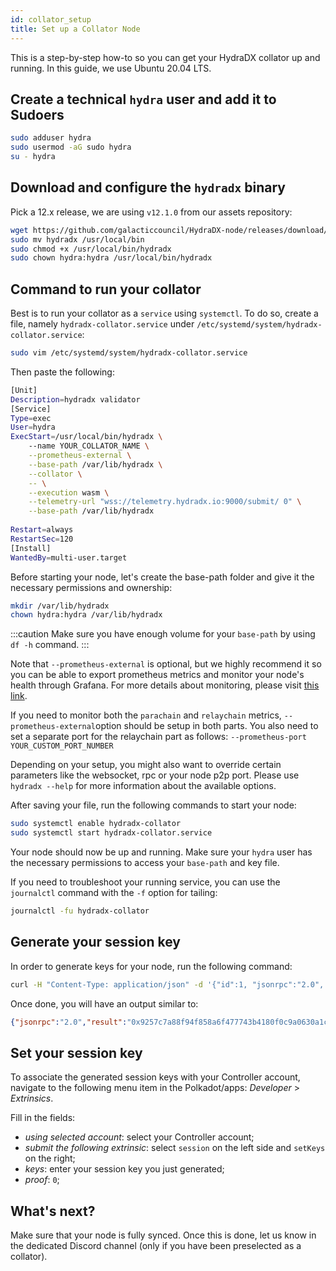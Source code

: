 ```yaml
---
id: collator_setup
title: Set up a Collator Node
---
```


This is a step-by-step how-to so you can get your HydraDX collator up and running. In this guide, we use Ubuntu 20.04 LTS.

## Create a technical `hydra` user and add it to Sudoers

```bash
sudo adduser hydra
sudo usermod -aG sudo hydra
su - hydra
```

## Download and configure the `hydradx` binary

Pick a 12.x release, we are using `v12.1.0` from our assets repository:

```bash
wget https://github.com/galacticcouncil/HydraDX-node/releases/download/v12.1.0/hydradx
sudo mv hydradx /usr/local/bin
sudo chmod +x /usr/local/bin/hydradx
sudo chown hydra:hydra /usr/local/bin/hydradx

```

## Command to run your collator

Best is to run your collator as a `service` using `systemctl`. To do so, create a file, namely `hydradx-collator.service` under `/etc/systemd/system/hydradx-collator.service`:

```bash
sudo vim /etc/systemd/system/hydradx-collator.service
```

Then paste the following:

```bash
[Unit]
Description=hydradx validator
[Service]
Type=exec
User=hydra
ExecStart=/usr/local/bin/hydradx \
    --name YOUR_COLLATOR_NAME \
    --prometheus-external \
    --base-path /var/lib/hydradx \
    --collator \
    -- \
    --execution wasm \
    --telemetry-url "wss://telemetry.hydradx.io:9000/submit/ 0" \
    --base-path /var/lib/hydradx
    
Restart=always
RestartSec=120
[Install]
WantedBy=multi-user.target
```

Before starting your node, let's create the base-path folder and give it the necessary permissions and ownership:

```bash
mkdir /var/lib/hydradx
chown hydra:hydra /var/lib/hydradx
```

:::caution
Make sure you have enough volume for your `base-path` by using `df -h` command.
:::

Note that `--prometheus-external` is optional, but we highly recommend it so you can be able to export prometheus metrics and monitor your node's health through Grafana. For more details about monitoring, please visit [this link](https://docs.hydradx.io/node_monitoring/).

If you need to monitor both the `parachain` and `relaychain` metrics, `--prometheus-external`option should be setup in both parts. You also need to set a separate port for the relaychain part as follows: `--prometheus-port YOUR_CUSTOM_PORT_NUMBER`

Depending on your setup, you might also want to override certain parameters like the websocket, rpc or your node p2p port. Please use `hydradx --help` for more information about the available options.

After saving your file, run the following commands to start your node:

```bash
sudo systemctl enable hydradx-collator
sudo systemctl start hydradx-collator.service
```

Your node should now be up and running. Make sure your `hydra` user has the necessary permissions to access your `base-path` and key file.

If you need to troubleshoot your running service, you can use the `journalctl` command with the `-f` option for tailing:

```bash
journalctl -fu hydradx-collator
```

## Generate your session key

In order to generate keys for your node, run the following command:

```bash
curl -H "Content-Type: application/json" -d '{"id":1, "jsonrpc":"2.0", "method": "author_rotateKeys", "params":[]}' http://localhost:9933
```

Once done, you will have an output similar to:

```json
{"jsonrpc":"2.0","result":"0x9257c7a88f94f858a6f477743b4180f0c9a0630a1cea85c3f47dc6ca78e503767089bebe02b18765232ecd67b35a7fb18fc3027613840f27aca5a5cc300775391cf298af0f0e0342d0d0d873b1ec703009c6816a471c64b5394267c6fc583c31884ac83d9fed55d5379bbe1579601872ccc577ad044dd449848da1f830dd3e45","id":1}
```

## Set your session key

To associate the generated session keys with your Controller account, navigate to the following menu item in the Polkadot/apps: *Developer* > *Extrinsics*.

Fill in the fields:

- *using selected account*: select your Controller account;
- *submit the following extrinsic*: select `session` on the left side and `setKeys` on the right;
- *keys*: enter your session key you just generated;
- *proof*: `0`;

## What's next?

Make sure that your node is fully synced. Once this is done, let us know in the dedicated Discord channel (only if you have been preselected as a collator).
